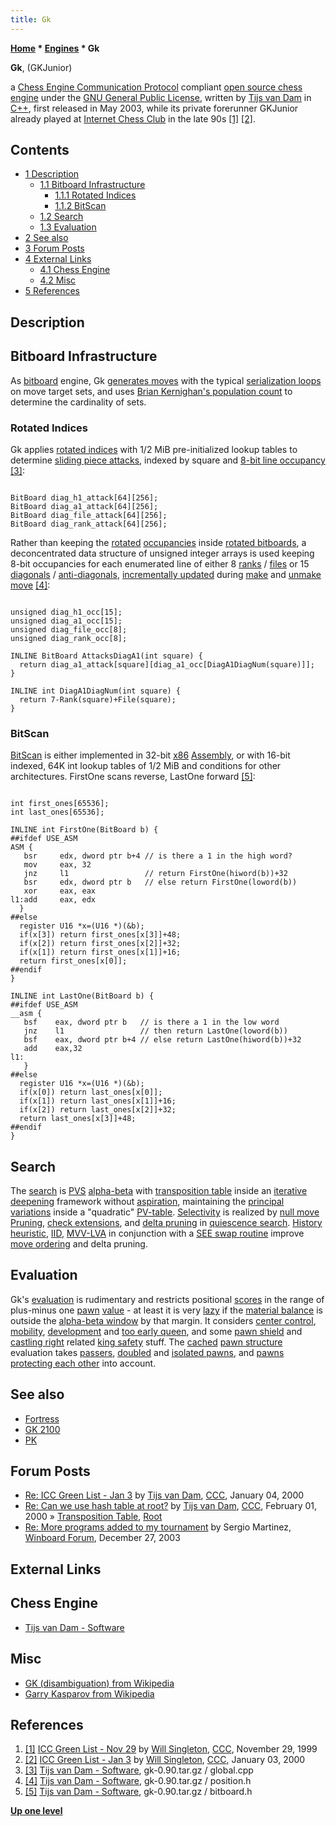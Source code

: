 ```yaml
---
title: Gk
---
```

**[Home](Home "Home") * [Engines](Engines "Engines") * Gk**

**Gk**, (GKJunior)

a [Chess Engine Communication Protocol](Chess_Engine_Communication_Protocol "Chess Engine Communication Protocol") compliant [open source chess engine](Category:Open_Source "Category:Open Source") under the [GNU General Public License](Free_Software_Foundation#GPL "Free Software Foundation"), written by [Tijs van Dam](index.php?title=Tijs_van_Dam&action=edit&redlink=1 "Tijs van Dam (page does not exist)") in [C++](Cpp "Cpp"), first released in May 2003, while its private forerunner GKJunior already played at [Internet Chess Club](index.php?title=Internet_Chess_Club&action=edit&redlink=1 "Internet Chess Club (page does not exist)") in the late 90s <a id="cite-note-1" href="#cite-ref-1">[1]</a> <a id="cite-note-2" href="#cite-ref-2">[2]</a>.

## Contents

- [1 Description](#description)
  - [1.1 Bitboard Infrastructure](#bitboard-infrastructure)
    - [1.1.1 Rotated Indices](#rotated-indices)
    - [1.1.2 BitScan](#bitscan)
  - [1.2 Search](#search)
  - [1.3 Evaluation](#evaluation)
- [2 See also](#see-also)
- [3 Forum Posts](#forum-posts)
- [4 External Links](#external-links)
  - [4.1 Chess Engine](#chess-engine)
  - [4.2 Misc](#misc)
- [5 References](#references)

## Description

## Bitboard Infrastructure

As [bitboard](Bitboards "Bitboards") engine, Gk [generates moves](Move_Generation "Move Generation") with the typical [serialization loops](Bitboard_Serialization "Bitboard Serialization") on move target sets, and uses [Brian Kernighan's population count](Population_Count#BrianKernighansway "Population Count") to determine the cardinality of sets.

### Rotated Indices

Gk applies [rotated indices](Rotated_Indices "Rotated Indices") with 1/2 MiB pre-initialized lookup tables to determine [sliding piece attacks](Sliding_Piece_Attacks "Sliding Piece Attacks"), indexed by square and [8-bit line occupancy](Occupancy_of_any_Line "Occupancy of any Line") <a id="cite-note-3" href="#cite-ref-3">[3]</a>:

```

BitBoard diag_h1_attack[64][256];
BitBoard diag_a1_attack[64][256];
BitBoard diag_file_attack[64][256];
BitBoard diag_rank_attack[64][256];

```

Rather than keeping the [rotated](Flipping_Mirroring_and_Rotating "Flipping Mirroring and Rotating") [occupancies](Occupancy "Occupancy") inside [rotated bitboards](Rotated_Bitboards "Rotated Bitboards"), a deconcentrated data structure of unsigned integer arrays is used keeping 8-bit occupancies for each enumerated line of either 8 [ranks](Ranks "Ranks") / [files](Files "Files") or 15 [diagonals](Diagonals "Diagonals") / [anti-diagonals](Anti-Diagonals "Anti-Diagonals"), [incrementally updated](Incremental_Updates "Incremental Updates") during [make](Make_Move "Make Move") and [unmake move](Unmake_Move "Unmake Move") <a id="cite-note-4" href="#cite-ref-4">[4]</a>:

```

unsigned diag_h1_occ[15];
unsigned diag_a1_occ[15];
unsigned diag_file_occ[8];
unsigned diag_rank_occ[8];

INLINE BitBoard AttacksDiagA1(int square) {
  return diag_a1_attack[square][diag_a1_occ[DiagA1DiagNum(square)]];
}

INLINE int DiagA1DiagNum(int square) {
  return 7-Rank(square)+File(square);
}

```

### BitScan

[BitScan](BitScan "BitScan") is either implemented in 32-bit [x86](X86 "X86") [Assembly](Assembly "Assembly"), or with 16-bit indexed, 64K int lookup tables of 1/2 MiB and conditions for other architectures. FirstOne scans reverse, LastOne forward <a id="cite-note-5" href="#cite-ref-5">[5]</a>:

```

int first_ones[65536];
int last_ones[65536];

INLINE int FirstOne(BitBoard b) {
##ifdef USE_ASM
ASM {
   bsr     edx, dword ptr b+4 // is there a 1 in the high word?
   mov     eax, 32
   jnz     l1                 // return FirstOne(hiword(b))+32
   bsr     edx, dword ptr b   // else return FirstOne(loword(b))
   xor     eax, eax
l1:add     eax, edx
  }
##else
  register U16 *x=(U16 *)(&b);
  if(x[3]) return first_ones[x[3]]+48;
  if(x[2]) return first_ones[x[2]]+32;
  if(x[1]) return first_ones[x[1]]+16;
  return first_ones[x[0]];
##endif
}

INLINE int LastOne(BitBoard b) {
##ifdef USE_ASM
__asm {
   bsf    eax, dword ptr b   // is there a 1 in the low word
   jnz    l1                 // then return LastOne(loword(b))
   bsf    eax, dword ptr b+4 // else return LastOne(hiword(b))+32
   add    eax,32
l1:
   }
##else
  register U16 *x=(U16 *)(&b);
  if(x[0]) return last_ones[x[0]];
  if(x[1]) return last_ones[x[1]]+16;
  if(x[2]) return last_ones[x[2]]+32;
  return last_ones[x[3]]+48;
##endif
}

```

## Search

The [search](Search "Search") is [PVS](Principal_Variation_Search "Principal Variation Search") [alpha-beta](Alpha-Beta "Alpha-Beta") with [transposition table](Transposition_Table "Transposition Table") inside an [iterative deepening](Iterative_Deepening "Iterative Deepening") framework without [aspiration](Aspiration_Windows "Aspiration Windows"), maintaining the [principal variations](Principal_Variation "Principal Variation") inside a "quadratic" [PV-table](Triangular_PV-Table "Triangular PV-Table"). [Selectivity](Selectivity "Selectivity") is realized by [null move Pruning](Null_Move_Pruning "Null Move Pruning"), [check extensions](Check_Extensions "Check Extensions"), and [delta pruning](Delta_Pruning "Delta Pruning") in [quiescence search](Quiescence_Search "Quiescence Search"). [History heuristic](History_Heuristic "History Heuristic"), [IID](Internal_Iterative_Deepening "Internal Iterative Deepening"), [MVV-LVA](MVV-LVA "MVV-LVA") in conjunction with a [SEE swap routine](SEE_-_The_Swap_Algorithm "SEE - The Swap Algorithm") improve [move ordering](Move_Ordering "Move Ordering") and delta pruning.

## Evaluation

Gk's [evaluation](Evaluation "Evaluation") is rudimentary and restricts positional [scores](Score "Score") in the range of plus-minus one [pawn](Pawn "Pawn") [value](Point_Value "Point Value") - at least it is very [lazy](Lazy_Evaluation "Lazy Evaluation") if the [material balance](Material#Balance "Material") is outside the [alpha-beta window](Window "Window") by that margin. It considers [center control](Center_Control "Center Control"), [mobility](Mobility "Mobility"), [development](Development "Development") and [too early queen](Evaluation_of_Pieces#Queen "Evaluation of Pieces"), and some [pawn shield](King_Safety#PawnShield "King Safety") and [castling right](Castling_Rights "Castling Rights") related [king safety](King_Safety "King Safety") stuff. The [cached](Pawn_Hash_Table "Pawn Hash Table") [pawn structure](Pawn_Structure "Pawn Structure") evaluation takes [passers](Passed_Pawn "Passed Pawn"), [doubled](Doubled_Pawn "Doubled Pawn") and [isolated pawns](Isolated_Pawn "Isolated Pawn"), and [pawns protecting each other](</Defended_Pawns_(Bitboards)> "Defended Pawns (Bitboards)") into account.

## See also

- [Fortress](</Fortress_(Engine)> "Fortress (Engine)")
- [GK 2100](GK_2100 "GK 2100")
- [PK](PK "PK")

## Forum Posts

- [Re: ICC Green List - Jan 3](https://www.stmintz.com/ccc/index.php?id=85839) by [Tijs van Dam](index.php?title=Tijs_van_Dam&action=edit&redlink=1 "Tijs van Dam (page does not exist)"), [CCC](CCC "CCC"), January 04, 2000
- [Re: Can we use hash table at root?](https://www.stmintz.com/ccc/index.php?id=93810) by [Tijs van Dam](index.php?title=Tijs_van_Dam&action=edit&redlink=1 "Tijs van Dam (page does not exist)"), [CCC](CCC "CCC"), February 01, 2000 » [Transposition Table](Transposition_Table "Transposition Table"), [Root](Root "Root")
- [Re: More programs added to my tournament](http://www.open-aurec.com/wbforum/viewtopic.php?f=18&t=45776#p173920) by Sergio Martinez, [Winboard Forum](Computer_Chess_Forums "Computer Chess Forums"), December 27, 2003

## External Links

## Chess Engine

- [Tijs van Dam - Software](http://tijsvd.home.xs4all.nl/old_software/)

## Misc

- [GK (disambiguation) from Wikipedia](https://en.wikipedia.org/wiki/GK)
- [Garry Kasparov from Wikipedia](https://en.wikipedia.org/wiki/Garry_Kasparov)

## References

1. <a id="cite-ref-1" href="#cite-note-1">[1]</a> [ICC Green List - Nov 29](https://www.stmintz.com/ccc/index.php?id=79887) by [Will Singleton](Will_Singleton "Will Singleton"), [CCC](CCC "CCC"), November 29, 1999
1. <a id="cite-ref-2" href="#cite-note-2">[2]</a> [ICC Green List - Jan 3](https://www.stmintz.com/ccc/index.php?id=85701) by [Will Singleton](Will_Singleton "Will Singleton"), [CCC](CCC "CCC"), January 03, 2000
1. <a id="cite-ref-3" href="#cite-note-3">[3]</a> [Tijs van Dam - Software](http://tijsvd.home.xs4all.nl/old_software/), gk-0.90.tar.gz / global.cpp
1. <a id="cite-ref-4" href="#cite-note-4">[4]</a> [Tijs van Dam - Software](http://tijsvd.home.xs4all.nl/old_software/), gk-0.90.tar.gz / position.h
1. <a id="cite-ref-5" href="#cite-note-5">[5]</a> [Tijs van Dam - Software](http://tijsvd.home.xs4all.nl/old_software/), gk-0.90.tar.gz / bitboard.h

**[Up one level](Engines "Engines")**

